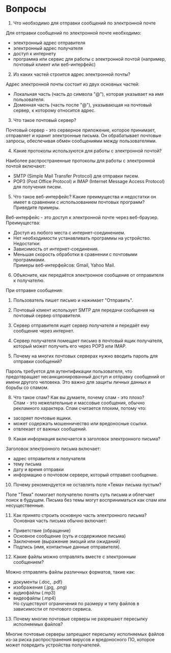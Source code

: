 # Вопросы
1. Что необходимо для отправки сообщений по электронной почте
  
Для отправки сообщений по электронной почте необходимо:  
- электронный адрес отправителя  
- электронный адрес получателя  
- доступ к интернету  
- программа или сервис для работы с электронной почтой (например, почтовый клиент или веб-интерфейс)  

2. Из каких частей строится адрес электронной почты?

Адрес электронной почты состоит из двух основных частей:  
- Локальная часть (часть до символа "@"), которая указывает на имя пользователя.  
- Доменная часть (часть после "@"), указывающая на почтовый сервер, к которому относится адрес.  

3. Что такое почтовый сервер?

Почтовый сервер - это серверное приложение, которое принимает, отправляет и хранит электронные письма. Он обрабатывает почтовые запросы, обеспечивая обмен сообщениями между пользователями.  

4. Какие протоколы используются для работы с электронной почтой?
  
Наиболее распространенные протоколы для работы с электронной почтой включают:  
- SMTP (Simple Mail Transfer Protocol) для отправки писем.  
- POP3 (Post Office Protocol) и IMAP (Internet Message Access Protocol) для получения писем.  

5. Что такое веб-интерфейс? Какие преимущества и недостатки он имеет в сравнении с использованием почтовых программ? Приведите примеры.
  
Веб-интерфейс - это доступ к электронной почте через веб-браузер.  
Преимущества:  
- Доступ из любого места с интернет-соединением.  
- Нет необходимости устанавливать программы на устройство.  
Недостатки:  
- Зависимость от интернет-соединения.  
- Меньшая скорость обработки в сравнении с почтовыми программами.  
Примеры веб-интерфейсов: Gmail, Yahoo Mail.  

6. Объясните, как передаётся электронное сообщение от отправителя к получателю.
 
При отправке сообщения:  
1. Пользователь пишет письмо и нажимает "Отправить".  
2. Почтовый клиент использует SMTP для передачи сообщения на почтовый сервер отправителя.  
3. Сервер отправителя ищет сервер получателя и передаёт ему сообщение через интернет.  
4. Сервер получателя помещает письмо в почтовый ящик получателя, который может получить его через POP3 или IMAP.  

7. Почему на многих почтовых серверах нужно вводить пароль для отправки сообщений?

Пароль требуется для аутентификации пользователя, что предотвращает несанкционированный доступ и отправку сообщений от имени другого человека. Это важно для защиты личных данных и борьбы со спамом.  

8. Что такое спам? Как вы думаете, почему спам - это плохо?  
Спам - это нежелательные и массовые сообщения, обычно рекламного характера. Спам считается плохим, потому что:  
- засоряет почтовые ящики.  
- может содержать мошенничество или вредоносные ссылки.  
- отвлекает от важных сообщений.  

9. Какая информация включается в заголовок электронного письма?
 
Заголовок электронного письма включает:  
- адрес отправителя и получателя  
- тему письма  
- дату и время отправки  
- информацию о почтовом сервере, который отправил сообщение.  

10. Почему рекомендуется не оставлять поле «Тема» письма пустым?
 
Поле "Тема" помогает получателю понять суть письма и облегчает поиск в будущем. Письма без темы могут восприниматься как спам или несущественные.  

11. Как принято строить основную часть электронного письма?  
Основная часть письма обычно включает:  
- Приветствие (обращение)  
- Основное сообщение (суть и содержимое письма)  
- Заключение (выражение эмоций или ожиданий)  
- Подпись (имя, контактные данные отправителя).  

12. Какие файлы можно отправлять вместе с электронным сообщением?
 
Можно отправлять файлы различных форматов, такие как:  
- документы (.doc, .pdf)  
- изображения (.jpg, .png)  
- аудиофайлы (.mp3)  
- видеофайлы (.mp4)  
Но существуют ограничения по размеру и типу файлов в зависимости от почтового сервиса.  

13. Почему многие почтовые серверы не разрешают пересылку исполняемых файлов?
 
Многие почтовые серверы запрещают пересылку исполняемых файлов из-за риска распространения вирусов и вредоносного ПО, которое может повредить устройства получателей. 
